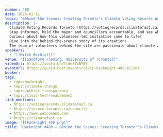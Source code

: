 ```yaml
---
number: 480
date: 2025-02-11
topic: "Behind the Scenes: Creating Toronto's Climate Voting Records Website"
description: |-
  Climate Voting Records Toronto (https://votingrecords.climatefast.ca/) is your go-to interactive tool for tracking how Toronto City Council votes on crucial climate and environmental policies.
  Stay informed, hold the mayor and councillors accountable, and see where they stand on key issues like transit, cycling, food, TransformTO, energy, climate justice, and more.
  Curious about how this volunteer-led initiative came to life?
  Dive into the behind-the-scenes story of its creation!
  The team of volunteers behind the site are passionate about climate action and government transparency.  This diverse group includes researchers, data analysts, a UX designer, web developers, policy advocates, and community organizers, all working together to track and present Toronto City Council’s climate-related voting records in an accessible way.
speakers:
  - "[[Mitch Bechtel]]"
venue: "[[Sandford Fleming, University of Toronto]]"
videoUrl: https://youtu.be/fldeEZxNY6Y
eventUrl: https://guild.host/events/civic-hacknight-480-ejii0r
booker:
tags:
  - type/hacknight
  - topic/climate-change
  - topic/public-transparency
  - topic/civic-tech-enablement
link_mentions:
  - https://votingrecords.climatefast.ca
  - https://secure.toronto.ca/council/
  - https://www.webcomand.com
  - https://climatefast.ca
image: "[[hacknight_480.png]]"
title: 'Hacknight #480 – Behind the Scenes: Creating Toronto''s Climate Voting Records Website'
---
```


